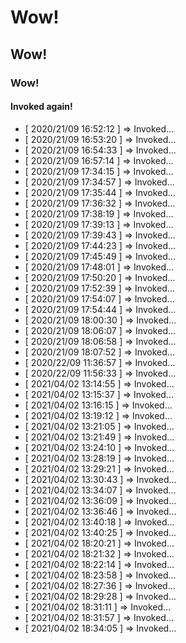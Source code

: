# Wow!
## Wow!
### Wow!
#### Invoked again! 
* [ 2020/21/09 16:52:12 ] => Invoked...
* [ 2020/21/09 16:53:20 ] => Invoked...
* [ 2020/21/09 16:54:33 ] => Invoked...
* [ 2020/21/09 16:57:14 ] => Invoked...
* [ 2020/21/09 17:34:15 ] => Invoked...
* [ 2020/21/09 17:34:57 ] => Invoked...
* [ 2020/21/09 17:35:44 ] => Invoked...
* [ 2020/21/09 17:36:32 ] => Invoked...
* [ 2020/21/09 17:38:19 ] => Invoked...
* [ 2020/21/09 17:39:13 ] => Invoked...
* [ 2020/21/09 17:39:43 ] => Invoked...
* [ 2020/21/09 17:44:23 ] => Invoked...
* [ 2020/21/09 17:45:49 ] => Invoked...
* [ 2020/21/09 17:48:01 ] => Invoked...
* [ 2020/21/09 17:50:20 ] => Invoked...
* [ 2020/21/09 17:52:39 ] => Invoked...
* [ 2020/21/09 17:54:07 ] => Invoked...
* [ 2020/21/09 17:54:44 ] => Invoked...
* [ 2020/21/09 18:00:30 ] => Invoked...
* [ 2020/21/09 18:06:07 ] => Invoked...
* [ 2020/21/09 18:06:58 ] => Invoked...
* [ 2020/21/09 18:07:52 ] => Invoked...
* [ 2020/22/09 11:36:57 ] => Invoked...
* [ 2020/22/09 11:56:33 ] => Invoked...
* [ 2021/04/02 13:14:55 ] => Invoked...
* [ 2021/04/02 13:15:37 ] => Invoked...
* [ 2021/04/02 13:16:15 ] => Invoked...
* [ 2021/04/02 13:19:12 ] => Invoked...
* [ 2021/04/02 13:21:05 ] => Invoked...
* [ 2021/04/02 13:21:49 ] => Invoked...
* [ 2021/04/02 13:24:10 ] => Invoked...
* [ 2021/04/02 13:28:19 ] => Invoked...
* [ 2021/04/02 13:29:21 ] => Invoked...
* [ 2021/04/02 13:30:43 ] => Invoked...
* [ 2021/04/02 13:34:07 ] => Invoked...
* [ 2021/04/02 13:36:09 ] => Invoked...
* [ 2021/04/02 13:36:46 ] => Invoked...
* [ 2021/04/02 13:40:18 ] => Invoked...
* [ 2021/04/02 13:40:25 ] => Invoked...
* [ 2021/04/02 18:20:21 ] => Invoked...
* [ 2021/04/02 18:21:32 ] => Invoked...
* [ 2021/04/02 18:22:14 ] => Invoked...
* [ 2021/04/02 18:23:58 ] => Invoked...
* [ 2021/04/02 18:27:36 ] => Invoked...
* [ 2021/04/02 18:29:28 ] => Invoked...
* [ 2021/04/02 18:31:11 ] => Invoked...
* [ 2021/04/02 18:31:57 ] => Invoked...
* [ 2021/04/02 18:34:05 ] => Invoked...
